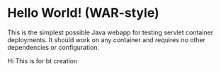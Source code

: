 Hello World! (WAR-style)
===============

This is the simplest possible Java webapp for testing servlet container deployments.  It should work on any container and requires no other dependencies or configuration.


Hi This is for bt creation